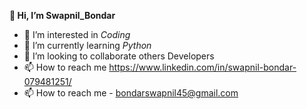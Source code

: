 **👋 Hi, I’m Swapnil_Bondar**
- 👀 I’m interested in _Coding_
- 🌱 I’m currently learning _Python_
- 💞️ I’m looking to collaborate others Developers
- 📫 How to reach me https://www.linkedin.com/in/swapnil-bondar-079481251/
- 📫 How to reach me - bondarswapnil45@gmail.com

<!---
bondarswapnil/bondarswapnil is a ✨ special ✨ repository because its `README.md` (this file) appears on your GitHub profile.
You can click the Preview link to take a look at your changes.
--->
